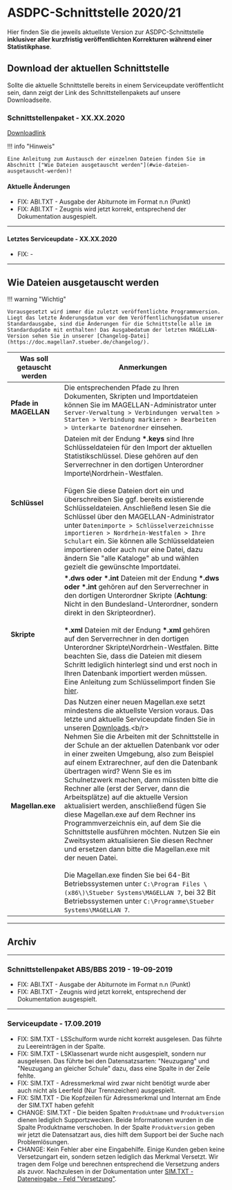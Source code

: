 # ASDPC-Schnittstelle 2020/21

Hier finden Sie die jeweils aktuellste Version zur ASDPC-Schnittstelle **inklusiver aller kurzfristig veröffentlichten Korrekturen während einer Statistikphase**.

## Download der aktuellen Schnittstelle

Sollte die aktuelle Schnittstelle bereits in einem Serviceupdate veröffentlicht sein, dann zeigt der Link des Schnittstellenpakets auf unsere Downloadseite.

### Schnittstellenpaket - XX.XX.2020

[Downloadlink](https://my.hidrive.com/share/neqlm8tqnv)

!!! info "Hinweis"

    Eine Anleitung zum Austausch der einzelnen Dateien finden Sie im Abschnitt ["Wie Dateien ausgetauscht werden"](#wie-dateien-ausgetauscht-werden)!

#### Aktuelle Änderungen

* FIX: ABI.TXT - Ausgabe der Abiturnote im Format n.n (Punkt)
* FIX: ABI.TXT - Zeugnis wird jetzt korrekt, entsprechend der Dokumentation ausgespielt.

---

#### Letztes Serviceupdate - XX.XX.2020

* FIX: -

---

## Wie Dateien ausgetauscht werden

!!! warning "Wichtig"

    Vorausgesetzt wird immer die zuletzt veröffentlichte Programmversion. Liegt das letzte Änderungsdatum vor dem Veröffentlichungsdatum unserer Standardausgabe, sind die Änderungen für die Schnittstelle alle im Standardupdate mit enthalten! Das Ausgabedatum der letzten MAGELLAN-Version sehen Sie in unserer [Changelog-Datei](https://doc.magellan7.stueber.de/changelog/).

Was soll getauscht werden | Anmerkungen
------------------------- | -----------
**Pfade in MAGELLAN**     | Die entsprechenden Pfade zu Ihren Dokumenten, Skripten und Importdateien können Sie im MAGELLAN-Administrator unter `Server-Verwaltung > Verbindungen verwalten > Starten > Verbindung markieren > Bearbeiten > Unterkarte Datenordner` einsehen.
**Schlüssel**             | Dateien mit der Endung **\*.keys** sind Ihre Schlüsseldateien für den Import der aktuellen Statistikschlüssel. Diese gehören auf den Serverrechner in den dortigen Unterordner Importe\Nordrhein-Westfalen.<br><br>Fügen Sie diese Dateien dort ein und überschreiben Sie ggf. bereits existierende Schlüsseldateien. Anschließend lesen Sie die Schlüssel über den MAGELLAN-Administrator unter `Datenimporte > Schlüsselverzeichnisse importieren > Nordrhein-Westfalen > Ihre Schulart` ein. Sie können alle Schlüsseldateien importieren oder auch nur eine Datei, dazu ändern Sie "alle Kataloge" ab und wählen gezielt die gewünschte Importdatei.
**Skripte**               | **\*.dws oder \*.int**  Dateien mit der Endung **\*.dws oder \*.int** gehören auf den Serverrechner in den dortigen Unterordner Skripte \(**Achtung**: Nicht in den Bundesland-Unterordner, sondern direkt in den Skripteordner\).<br/><br/>**\*.xml** Dateien mit der Endung **\*.xml** gehören auf den Serverrechner in den dortigen Unterordner Skripte\Nordrhein-Westfalen. Bitte beachten Sie, dass die Dateien mit diesem Schritt lediglich hinterlegt sind und erst noch in Ihren Datenbank importiert werden müssen. Eine Anleitung zum Schlüsselimport finden Sie [hier](https://doc.ls.stueber.de/schluesselverzeichnisse/).
**Magellan.exe**          | Das Nutzen einer neuen Magellan.exe setzt mindestens die aktuellste Version voraus. Das letzte und aktuelle Serviceupdate finden Sie in unseren [Downloads](http://magellan.stueber.de/download.php).<b/r><br/>Nehmen Sie die Arbeiten mit der Schnittstelle in der Schule an der aktuellen Datenbank vor oder in einer zweiten Umgebung, also zum Beispiel auf einem Extrarechner, auf den die Datenbank übertragen wird? Wenn Sie es im Schulnetzwerk machen, dann müssten bitte die Rechner alle \(erst der Server, dann die Arbeitsplätze\) auf die aktuelle Version aktualisiert werden, anschließend fügen Sie diese Magellan.exe auf dem Rechner ins Programmverzeichnis ein, auf dem Sie die Schnittstelle ausführen möchten. Nutzen Sie ein Zweitsystem aktualisieren Sie diesen Rechner und ersetzen dann bitte die Magellan.exe mit der neuen Datei.<br/><br/>Die Magellan.exe finden Sie bei 64-Bit Betriebssystemen unter `C:\Program Files \(x86\)\Stueber Systems\MAGELLAN 7`, bei 32 Bit Betriebssystemen unter `C:\Programme\Stueber Systems\MAGELLAN 7`.

---

## Archiv

---

### Schnittstellenpaket ABS/BBS 2019 - 19-09-2019

* FIX: ABI.TXT - Ausgabe der Abiturnote im Format n.n (Punkt)
* FIX: ABI.TXT - Zeugnis wird jetzt korrekt, entsprechend der Dokumentation ausgespielt.

---

### Serviceupdate - 17.09.2019

* FIX: SIM.TXT - LSSchulform wurde nicht korrekt ausgelesen. Das führte zu Leereinträgen in der Spalte.
* FIX: SIM.TXT - LSKlassenart wurde nicht ausgespielt, sondern nur ausgelesen. Das führte bei den Datensatzsarten: "Neuzugang" und "Neuzugang an gleicher Schule" dazu, dass eine Spalte in der Zeile fehlte.
* FIX: SIM.TXT - Adressmerkmal wird zwar nicht benötigt wurde aber auch nicht als Leerfeld (Nur Trennzeichen) ausgespielt.
* FIX: SIM.TXT - Die Kopfzeilen für Adressmerkmal und Internat am Ende der SIM.TXT haben gefehlt
* CHANGE: SIM.TXT - Die beiden Spalten `Produktname` und `Produktversion` dienen lediglich Supportzwecken. Beide Informationen wurden in die Spalte Produktname verschoben. In der Spalte `Produktversion` geben wir jetzt die Datensatzart aus, dies hilft dem Support bei der Suche nach Problemlösungen.
* CHANGE: Kein Fehler aber eine Eingabehilfe. Einige Kunden geben keine Versetzungart ein, sondern setzen lediglich das Merkmal Versetzt. Wir tragen dem Folge und berechnen entsprechend die Versetzung anders als zuvor. Nachzulesen in der Dokumentation unter [SIM.TXT - Dateneingabe - Feld "Versetzung"](https://doc.ls.stueber.de/nordrhein-westfalen/schuelerdaten/#dateneingabe).
